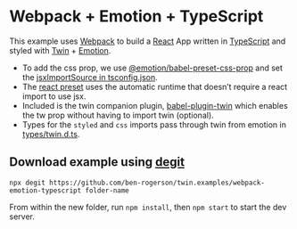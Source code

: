 # Webpack + Emotion + TypeScript

This example uses [Webpack](https://webpack.js.org/) to build a [React](https://reactjs.org/) App written in [TypeScript](https://www.typescriptlang.org/) and styled with [Twin](https://github.com/ben-rogerson/twin.macro) + [Emotion](https://emotion.sh/).

- To add the css prop, we use [@emotion/babel-preset-css-prop](https://emotion.sh/docs/@emotion/babel-preset-css-prop) and set the [jsxImportSource in tsconfig.json](https://github.com/ben-rogerson/twin.examples/blob/master/webpack-emotion-typescript/tsconfig.json).
- The [react preset](https://github.com/ben-rogerson/twin.examples/blob/master/webpack-emotion-typescript/.babelrc) uses the automatic runtime that doesn’t require a react import to use jsx.
- Included is the twin companion plugin, [babel-plugin-twin](https://github.com/ben-rogerson/babel-plugin-twin) which enables the tw prop without having to import twin (optional).
- Types for the `styled` and `css` imports pass through twin from emotion in [types/twin.d.ts](https://github.com/ben-rogerson/twin.examples/blob/master/styled-components-webpack-typescript/types/twin.d.ts).

## Download example using [degit](https://github.com/Rich-Harris/degit)

```shell
npx degit https://github.com/ben-rogerson/twin.examples/webpack-emotion-typescript folder-name
```

From within the new folder, run `npm install`, then `npm start` to start the dev server.
